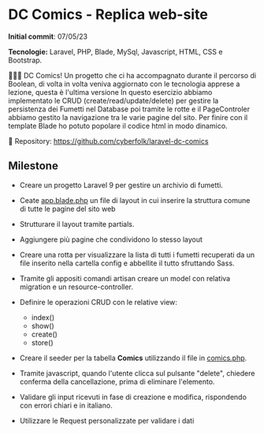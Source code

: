 # DC Comics - Replica web-site

**Initial commit**: 07/05/23

**Tecnologie:** Laravel, PHP, Blade, MySql, Javascript, HTML, CSS e Bootstrap.

🦸🏻‍♂️ DC Comics! Un progetto che ci ha accompagnato durante il percorso di Boolean, di volta in volta veniva aggiornato con le tecnologia apprese a lezione, questa è l'ultima versione In questo esercizio abbiamo implementato le CRUD (create/read/update/delete) per gestire la persistenza dei Fumetti nel Database poi tramite le rotte e il PageControler abbiamo gestito la navigazione tra le varie pagine del sito. Per finire con il template Blade ho potuto popolare il codice html in modo dinamico.

🔗 Repository:
https://github.com/cyberfolk/laravel-dc-comics

## Milestone

-   Creare un progetto Laravel 9 per gestire un archivio di fumetti.
-   Ceate [app.blade.php](resources/views/layouts/app.blade.php) un file di layout in cui inserire la struttura comune di tutte le pagine del sito web
-   Strutturare il layout tramite partials.
-   Aggiungere più pagine che condividono lo stesso layout
-   Creare una rotta per visualizzare la lista di tutti i fumetti recuperati da un file inserito nella cartella config e abbellite il tutto sfruttando Sass.
-   Tramite gli appositi comandi artisan creare un model con relativa migration e un resource-controller.
-   Definire le operazioni CRUD con le relative view:

    -   index()
    -   show()
    -   create()
    -   store()

-   Creare il seeder per la tabella **Comics** utilizzando il file in [comics.php](config/comics.php).
-   Tramite javascript, quando l'utente clicca sul pulsante "delete", chiedere conferma della cancellazione, prima di eliminare l'elemento.
-   Validare gli input ricevuti in fase di creazione e modifica, rispondendo con errori chiari e in italiano.
-   Utilizzare le Request personalizzate per validare i dati
